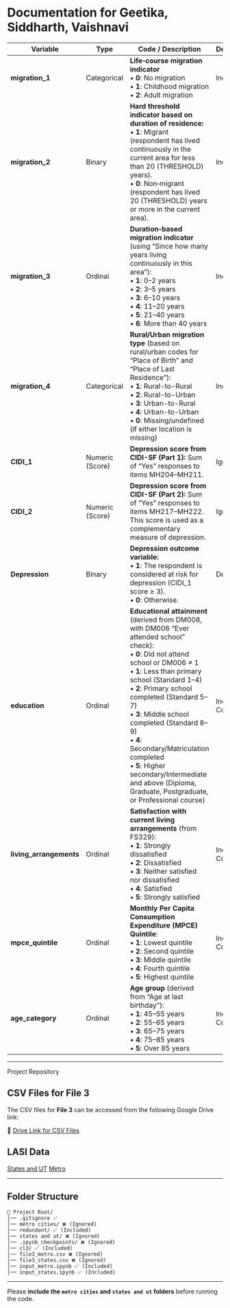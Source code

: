 #


# Documentation for Geetika, Siddharth, Vaishnavi

| **Variable**           | **Type**        | **Code / Description**                                                                                                                                                                                                                                                                                                                                                                                                                                                                                                     | **Dependent/Independent** |
|------------------------|-----------------|---------------------------------------------------------------------------------------------------------------------------------------------------------------------------------------------------------------------------------------------------------------------------------------------------------------------------------------------------------------------------------------------------------------------------------------------------------------------------------------------------------------------------|----------------------------|
| **migration_1**        | Categorical     | **Life‐course migration indicator** <br>• **0**: No migration <br>• **1**: Childhood migration <br>• **2**: Adult migration                                                                                                                                                                                                                                                                                                                                                         | Independent                |
| **migration_2**        | Binary          | **Hard threshold indicator based on duration of residence:**<br>• **1**: Migrant (respondent has lived continuously in the current area for less than 20 (THRESHOLD) years).<br>• **0**: Non‐migrant (respondent has lived 20 (THRESHOLD) years or more in the current area).                                                                                                                                                                                                                                              | Independent                |
| **migration_3**        | Ordinal         | **Duration‐based migration indicator** (using “Since how many years living continuously in this area”):<br>• **1**: 0–2 years<br>• **2**: 3–5 years<br>• **3**: 6–10 years<br>• **4**: 11–20 years<br>• **5**: 21–40 years<br>• **6**: More than 40 years                                                                                                                                                                                                                                                                    | Independent                |
| **migration_4**        | Categorical     | **Rural/Urban migration type** (based on rural/urban codes for “Place of Birth” and “Place of Last Residence”):<br>• **1**: Rural-to-Rural<br>• **2**: Rural-to-Urban<br>• **3**: Urban-to-Rural<br>• **4**: Urban-to-Urban<br>• **0**: Missing/undefined (if either location is missing)                                                                                                                                                                                                                                  | Independent                |
| **CIDI_1**             | Numeric (Score) | **Depression score from CIDI-SF (Part 1):** Sum of “Yes” responses to items MH204–MH211.                                                                                                                                                                                                                                                                                                                                                                                           | Ignore this                |
| **CIDI_2**             | Numeric (Score) | **Depression score from CIDI-SF (Part 2):** Sum of “Yes” responses to items MH217–MH222. This score is used as a complementary measure of depression.                                                                                                                                                                                                                                                                                                                             | Ignore this                |
| **Depression**         | Binary          | **Depression outcome variable:**<br>• **1**: The respondent is considered at risk for depression (CIDI_1 score ≥ 3).<br>• **0**: Otherwise.                                                                                                                                                                                                                                                                                                                                         | Dependent                |
| **education**          | Ordinal         | **Educational attainment** (derived from DM008, with DM006 “Ever attended school” check):<br>• **0**: Did not attend school or DM006 ≠ 1<br>• **1**: Less than primary school (Standard 1–4)<br>• **2**: Primary school completed (Standard 5–7)<br>• **3**: Middle school completed (Standard 8–9)<br>• **4**: Secondary/Matriculation completed<br>• **5**: Higher secondary/Intermediate and above (Diploma, Graduate, Postgraduate, or Professional course)                | Independent and Controlling Variable                |
| **living_arrangements**| Ordinal         | **Satisfaction with current living arrangements** (from FS329):<br>• **1**: Strongly dissatisfied<br>• **2**: Dissatisfied<br>• **3**: Neither satisfied nor dissatisfied<br>• **4**: Satisfied<br>• **5**: Strongly satisfied                                                                                                                                                                                                                                                        | Independent and Controlling Variable                |
| **mpce_quintile**      | Ordinal         | **Monthly Per Capita Consumption Expenditure (MPCE) Quintile**:<br>• **1**: Lowest quintile<br>• **2**: Second quintile<br>• **3**: Middle quintile<br>• **4**: Fourth quintile<br>• **5**: Highest quintile                                                                                                                                                                                                                                                                         | Independent and Controlling Variable                |
| **age_category**       | Ordinal         | **Age group** (derived from “Age at last birthday”):<br>• **1**: 45–55 years<br>• **2**: 55–65 years<br>• **3**: 65–75 years<br>• **4**: 75–85 years<br>• **5**: Over 85 years                                                                                                                                                                                                                                                                                                       | Independent and Controlling Variable                |

---


 Project Repository

## CSV Files for File 3
The CSV files for **File 3** can be accessed from the following Google Drive link:

🔗 [Drive Link for CSV Files](https://drive.google.com/drive/folders/1bjhp5GcQb5csw0TchRRKFm50MRK5IFTt?usp=sharing)

## LASI Data
[States and UT](https://drive.google.com/file/d/1v-fmR8FvbdewiGTTrMkzCDGcEIR2NF1i/view?usp=sharing)
[Metro](https://drive.google.com/file/d/15kzxxQTinp5zOWXh-ICuJyNPw3_aE5uX/view?usp=sharing)

---

## Folder Structure

```
📂 Project Root/
│── .gitignore ✅ 
│── metro cities/ ❌ (Ignored)
│── redundant/ ✅ (Included)
│── states and ut/ ❌ (Ignored)
│── .ipynb_checkpoints/ ❌ (Ignored)
│── cl3/ ✅ (Included)
│── file3_metro.csv ❌ (Ignored)
│── file3_states.csv ❌ (Ignored)
│── input_metro.ipynb ✅ (Included)
│── input_states.ipynb ✅ (Included)
```

---

Please **include the `metro cities` and `states and ut` folders** before running the code.
